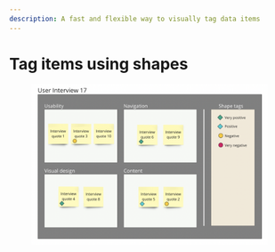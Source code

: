 ```yaml
---
description: A fast and flexible way to visually tag data items
---
```


# Tag items using shapes

<figure><img src="../.gitbook/assets/VisualData_ShapeTags_01.png" alt=""><figcaption></figcaption></figure>
